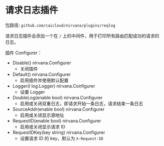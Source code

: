 # 请求日志插件

包路径: `github.com/caicloud/nirvana/plugins/reqlog`

请求日志插件会添加一个在 `/` 上的中间件，用于打印所有路由匹配成功的请求的日志。

插件 Configurer：
- Disable() nirvana.Configurer
  - 关闭插件
- Default() nirvana.Configurer
  - 启用插件并使用默认配置
- Logger(l log.Logger) nirvana.Configurer
  - 设置 Logger
- DoubleLog(enable bool) nirvana.Configurer
  - 启用或关闭双重日志，即请求开始一条日志，请求结束一条日志
- SourceAddr(enable bool) nirvana.Configurer
  - 启用或关闭显示源地址
- RequestID(enable bool) nirvana.Configurer
  - 启用或关闭显示请求 ID 
- RequestIDKey(key string) nirvana.Configurer
  - 设置请求 ID 的 key，默认为 `X-Request-ID`

